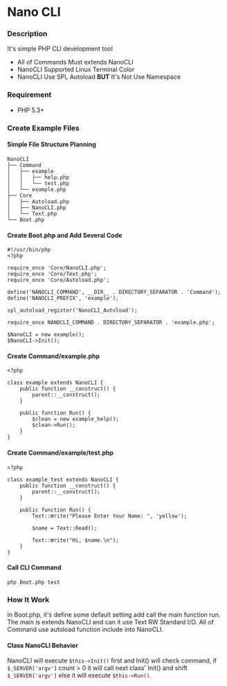 Nano CLI
========

### Description

It's simple PHP CLI development tool

* All of Commands Must extends NanoCLI
* NanoCLI Supported Linux Terminal Color
* NanoCLI Use SPL Autoload **BUT** It's Not Use Namespace

### Requirement

* PHP 5.3+

### Create Example Files

#### Simple File Structure Planning

	NanoCLI
	├── Command
	│   ├── example
	│   │   ├── help.php
	│   │   └── test.php
	│   └── example.php
	├── Core
	│   ├── Autoload.php
	│   ├── NanoCLI.php
	│   └── Text.php
	└── Boot.php

#### Create Boot.php and Add Several Code

	#!/usr/bin/php
	<?php
	
	require_once 'Core/NanoCLI.php';
	require_once 'Core/Text.php';
	require_once 'Core/Autoload.php';
	
	define('NANOCLI_COMMAND', __DIR__ . DIRECTORY_SEPARATOR . 'Command');
	define('NANOCLI_PREFIX', 'example');
	
	spl_autoload_register('NanoCLI_Autoload');
	
	require_once NANOCLI_COMMAND . DIRECTORY_SEPARATOR . 'example.php';
	
	$NanoCLI = new example();
	$NanoCLI->Init();

#### Create Command/example.php

	<?php

	class example extends NanoCLI {
		public function __construct() {
			parent::__construct();
		}
		
		public function Run() {
			$clean = new example_help();
			$clean->Run();
		}
	}
	
#### Create Command/example/test.php

	<?php

	class example_test extends NanoCLI {
		public function __construct() {
			parent::__construct();
		}
		
		public function Run() {
			Text::Write("Please Enter Your Name: ", 'yellow');
		
			$name = Text::Read();
			
			Text::Write("Hi, $name.\n");
		}
	}
	
#### Call CLI Command

	php Boot.php test
	
### How It Work

In Boot.php, it's define some default setting add call the main function run. The main is extends NanoCLI and can it use Text RW Standard I/O. All of Command use autoload function include into NanoCLI.

#### Class NanoCLI Behavior

NanoCLI will execute `$this->Init()` first and Init() will check command, if `$_SERVER['argv']` count > 0 it will call next class' Init() and shift `$_SERVER['argv']` else it will execute `$this->Run()`.
